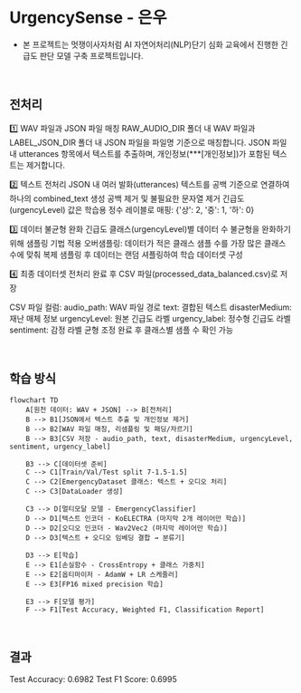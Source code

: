 # UrgencySense - 은우

- 본 프로젝트는 멋쟁이사자처럼 AI 자연어처리(NLP)단기 심화 교육에서 진행한 긴급도 판단 모델 구축 프로젝트입니다.

<br>

## 전처리 
1️⃣ WAV 파일과 JSON 파일 매칭
RAW_AUDIO_DIR 폴더 내 WAV 파일과 LABEL_JSON_DIR 폴더 내 JSON 파일을 파일명 기준으로 매칭합니다.
JSON 파일 내 utterances 항목에서 텍스트를 추출하며, 개인정보(***[개인정보])가 포함된 텍스트는 제거합니다.

2️⃣ 텍스트 전처리
JSON 내 여러 발화(utterances) 텍스트를 공백 기준으로 연결하여 하나의 combined_text 생성
공백 제거 및 불필요한 문자열 제거
긴급도(urgencyLevel) 값은 학습용 정수 레이블로 매핑: {'상': 2, '중': 1, '하': 0}

3️⃣ 데이터 불균형 완화
긴급도 클래스(urgencyLevel)별 데이터 수 불균형을 완화하기 위해 샘플링 기법 적용
오버샘플링: 데이터가 적은 클래스 샘플 수를 가장 많은 클래스 수에 맞춰 복제
샘플링 후 데이터는 랜덤 셔플링하여 학습 데이터셋 구성

4️⃣ 최종 데이터셋
전처리 완료 후 CSV 파일(processed_data_balanced.csv)로 저장

CSV 파일 컬럼:
audio_path: WAV 파일 경로
text: 결합된 텍스트
disasterMedium: 재난 매체 정보
urgencyLevel: 원본 긴급도 라벨
urgency_label: 정수형 긴급도 라벨
sentiment: 감정 라벨
균형 조정 완료 후 클래스별 샘플 수 확인 가능

<br>

## 학습 방식 
```
flowchart TD
    A[원천 데이터: WAV + JSON] --> B[전처리]
    B --> B1[JSON에서 텍스트 추출 및 개인정보 제거]
    B --> B2[WAV 파일 매칭, 리샘플링 및 패딩/자르기]
    B --> B3[CSV 저장 - audio_path, text, disasterMedium, urgencyLevel, sentiment, urgency_label]

    B3 --> C[데이터셋 준비]
    C --> C1[Train/Val/Test split 7-1.5-1.5]
    C --> C2[EmergencyDataset 클래스: 텍스트 + 오디오 처리]
    C --> C3[DataLoader 생성]

    C3 --> D[멀티모달 모델 - EmergencyClassifier]
    D --> D1[텍스트 인코더 - KoELECTRA (마지막 2개 레이어만 학습)]
    D --> D2[오디오 인코더 - Wav2Vec2 (마지막 레이어만 학습)]
    D --> D3[텍스트 + 오디오 임베딩 결합 → 분류기]

    D3 --> E[학습]
    E --> E1[손실함수 - CrossEntropy + 클래스 가중치]
    E --> E2[옵티마이저 - AdamW + LR 스케줄러]
    E --> E3[FP16 mixed precision 학습]

    E3 --> F[모델 평가]
    F --> F1[Test Accuracy, Weighted F1, Classification Report]

```
<br>

## 결과

Test Accuracy: 0.6982
Test F1 Score: 0.6995
